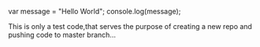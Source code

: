 var message = "Hello World";
console.log(message);

This is only a test code,that serves the purpose of creating a new repo and pushing code to master branch...

